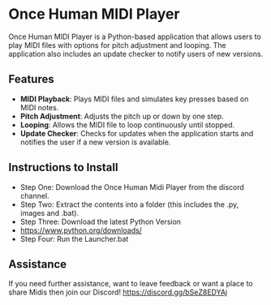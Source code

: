 # Once Human MIDI Player

Once Human MIDI Player is a Python-based application that allows users to play MIDI files with options for pitch adjustment and looping. The application also includes an update checker to notify users of new versions.

## Features

- **MIDI Playback**: Plays MIDI files and simulates key presses based on MIDI notes.
- **Pitch Adjustment**: Adjusts the pitch up or down by one step.
- **Looping**: Allows the MIDI file to loop continuously until stopped.
- **Update Checker**: Checks for updates when the application starts and notifies the user if a new version is available.

## Instructions to Install
- Step One: Download the Once Human Midi Player from the discord channel.
- Step Two: Extract the contents into a folder (this includes the .py, images and .bat).
- Step Three: Download the latest Python Version 
- https://www.python.org/downloads/
- Step Four: Run the Launcher.bat



## Assistance

If you need further assistance, want to leave feedback or want a place to share Midis then join our Discord!
https://discord.gg/bSeZ8EDYAj
